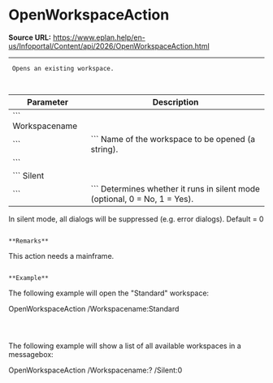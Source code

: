 # OpenWorkspaceAction

**Source URL:** https://www.eplan.help/en-us/Infoportal/Content/api/2026/OpenWorkspaceAction.html

---

```
 Opens an existing workspace.
 
```

  

| Parameter | Description |
| --- | --- |
| ``` Workspacename ``` | ``` Name of the workspace to be opened (a string). ``` |
| ``` Silent ``` | ``` Determines whether it runs in silent mode (optional, 0 = No, 1 = Yes).  In silent mode, all dialogs will be suppressed (e.g. error dialogs).  Default = 0 ``` |

**Remarks**

```
 This action needs a mainframe.
 
```

**Example**

```
 The following example will open the "Standard" workspace:
 
 OpenWorkspaceAction /Workspacename:Standard
 
```

  

```
 The following example will show a list of all available workspaces in a messagebox:
 
 OpenWorkspaceAction /Workspacename:? /Silent:0
 
```